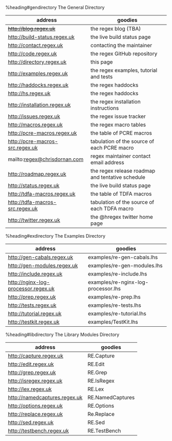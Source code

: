 %heading#gendirectory The General Directory

| address                               | goodies                       
|---------------------------------------|--------------------------------------
| ~~http://blog.regex.uk~~              | the regex blog (TBA)
| http://build-status.regex.uk          | the live build status page
| http://contact.regex.uk               | contacting the maintainer
| http://code.regex.uk                  | the regex GitHub repository
| http://directory.regex.uk             | this page
| http://examples.regex.uk              | the regex examples, tutorial and tests
| http://haddocks.regex.uk              | the regex haddocks
| http://hs.regex.uk                    | the regex haddocks
| http://installation.regex.uk          | the regex installation instructions
| http://issues.regex.uk                | the regex issue tracker
| http://macros.regex.uk                | the regex macro tables
| http://pcre-macros.regex.uk           | the table of PCRE macros
| http://pcre-macros-src.regex.uk       | tabulation of the source of each PCRE macro
| mailto:regex@chrisdornan.com          | regex maintainer contact email address
| http://roadmap.regex.uk               | the regex release roadmap and tentative schedule
| http://status.regex.uk                | the live build status page
| http://tdfa-macros.regex.uk           | the table of TDFA macros
| http://tdfa-macros-src.regex.uk       | tabulation of the source of each TDFA macro
| http://twitter.regex.uk               | the @hregex twitter home page


%heading#exdirectory The Examples Directory

| address                               | goodies                                       
|---------------------------------------|--------------------------------------
| http://gen-cabals.regex.uk            | examples/re-gen-cabals.lhs
| http://gen-modules.regex.uk           | examples/re-gen-modules.lhs
| http://include.regex.uk               | examples/re-include.lhs
| http://nginx-log-processor.regex.uk   | examples/re-nginx-log-processor.lhs
| http://prep.regex.uk                  | examples/re-prep.lhs
| http://tests.regex.uk                 | examples/re-tests.lhs
| http://tutorial.regex.uk              | examples/re-tutorial.lhs
| http://testkit.regex.uk               | examples/TestKit.lhs



%heading#libdirectory The Library Modules Directory

| address                               | goodies                                       
|---------------------------------------|--------------------------------------
| http://capture.regex.uk               | RE.Capture
| http://edit.regex.uk                  | RE.Edit
| http://grep.regex.uk                  | RE.Grep
| http://isregex.regex.uk               | RE.IsRegex
| http://lex.regex.uk                   | RE.Lex
| http://namedcaptures.regex.uk         | RE.NamedCaptures
| http://options.regex.uk               | RE.Options
| http://replace.regex.uk               | Re.Replace
| http://sed.regex.uk                   | RE.Sed
| http://testbench.regex.uk             | RE.TestBench
